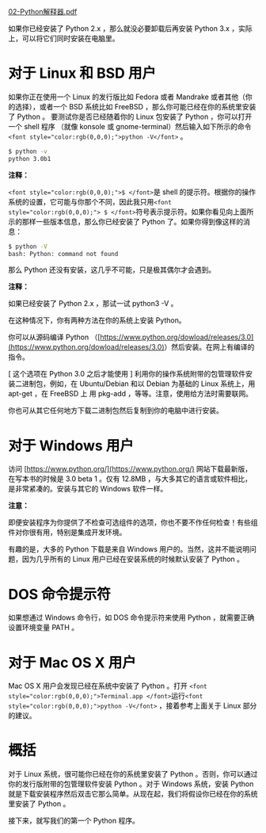 [02-Python解释器.pdf](https://www.yuque.com/attachments/yuque/0/2025/pdf/2639475/1753081374984-5683b053-2946-4a6a-8c7b-7ef6a3aeda5a.pdf)

<font style="color:rgb(0,0,0);">如果你已经安装了 Python 2.x ，那么就没必要卸载后再安装 Python 3.x ，实际上，可以将它们同时安装在电脑里。 </font>

# <font style="color:rgb(0,0,0);">对于 Linux 和 BSD 用户 </font>
<font style="color:rgb(0,0,0);">如果你正在使用一个 Linux 的发行版比如 Fedora 或者 Mandrake 或者其他（你的选择），或者一个 BSD 系统比如 FreeBSD ，那么你可能已经在你的系统里安装了 Python 。 要测试你是否已经随着你的 Linux 包安装了 Python ，你可以打开一个 shell 程序 （就像 konsole 或 gnome-terminal）然后输入如下所示的命令</font>`<font style="color:rgb(0,0,0);">python -V</font>`<font style="color:rgb(0,0,0);"> 。 </font>

```bash
$ python -v 
python 3.0b1 
```

**<font style="color:rgb(0,0,0);">注释： </font>**

`<font style="color:rgb(0,0,0);">$ </font>`<font style="color:rgb(0,0,0);">是 shell 的提示符。根据你的操作系统的设置，它可能与你那个不同，因此我只用</font>`<font style="color:rgb(0,0,0);"> $ </font>`<font style="color:rgb(0,0,0);">符号表示提示符。如果你看见向上面所示的那样一些版本信息，那么你已经安装了 Python 了。如果你得到像这样的消息： </font>

```bash
$ python -V  
bash: Python: command not found 
```

<font style="color:rgb(0,0,0);">那么 </font><font style="color:rgb(0,0,0);">Python </font><font style="color:rgb(0,0,0);">还没有安装，这几乎不可能，只是极其偶尔才会遇到。 </font>

**<font style="color:rgb(0,0,0);">注释： </font>**

<font style="color:rgb(0,0,0);">如果已经安装了 Python 2.x ，那试一试 python3 -V 。 </font>

<font style="color:rgb(0,0,0);">在这种情况下，你有两种方法在你的系统上安装 Python。 </font>

<font style="color:rgb(0,0,0);">你可以从源码编译 Python （</font>[https://www.python.org/dowload/releases/3.0](https://www.python.org/dowload/releases/3.0)<font style="color:rgb(0,0,0);">）然后安装。在网上有编译的指令。 </font>

<font style="color:rgb(0,0,0);">[ 这个选项在 Python 3.0 之后才能使用 ] 利用你的操作系统附带的包管理软件安装二进制包，例如，在 Ubuntu/Debian 和以 Debian 为基础的 Linux 系统上，用 apt-get ，在 FreeBSD 上 用 pkg-add ，等等。注意，使用给方法时需要联网。</font>

<font style="color:rgb(0,0,0);">你也可从其它任何地方下载二进制包然后复制到你的电脑中进行安装。 </font>

# <font style="color:rgb(0,0,0);">对于 Windows 用户 </font>
<font style="color:rgb(0,0,0);">访问 </font>[https://www.python.org/](https://www.python.org/) <font style="color:rgb(0,0,0);">网站下载最新版，在写本书的时候是 3.0 beta 1 。仅有 12.8MB ，与大多其它的语言或软件相比，是非常紧凑的。安装与其它的 Windows 软件一样。 </font>

**<font style="color:rgb(0,0,0);">注意： </font>**

<font style="color:rgb(0,0,0);">即便安装程序为你提供了不检查可选组件的选项，你也不要不作任何检查！有些组件对你很有用，特别是集成开发环境。 </font>

<font style="color:rgb(0,0,0);">有趣的是，大多的 Python 下载是来自 Windows 用户的。当然，这并不能说明问题，因为几乎所有的 Linux 用户已经在安装系统的时候默认安装了 Python 。 </font>

# <font style="color:rgb(0,0,0);">DOS 命令提示符 </font>
<font style="color:rgb(0,0,0);">如果想通过 Windows 命令行，如 DOS 命令提示符来使用 Python ，就需要正确设置环境变量 PATH 。 </font>

# <font style="color:rgb(0,0,0);">对于 Mac OS X 用户 </font>
<font style="color:rgb(0,0,0);">Mac OS X 用户会发现已经在系统中安装了 Python 。打开 </font>`<font style="color:rgb(0,0,0);">Terminal.app </font>`<font style="color:rgb(0,0,0);">运行</font>`<font style="color:rgb(0,0,0);">python -V</font>`<font style="color:rgb(0,0,0);"> ，接着参考上面关于 Linux 部分的建议。 </font>

# <font style="color:rgb(0,0,0);">概括 </font>
<font style="color:rgb(0,0,0);">对于 Linux 系统，很可能你已经在你的系统里安装了 Python 。否则，你可以通过你的发行版附带的包管理软件安装 Python 。对于 Windows 系统，安装 Python 就是下载安装程序然后双击它那么简单。从现在起，我们将假设你已经在你的系统里安装了 Python 。 </font>

<font style="color:rgb(0,0,0);">接下来，就写我们的第一个 Python 程序。 </font>



# <font style="color:rgb(0,0,0);"></font>
